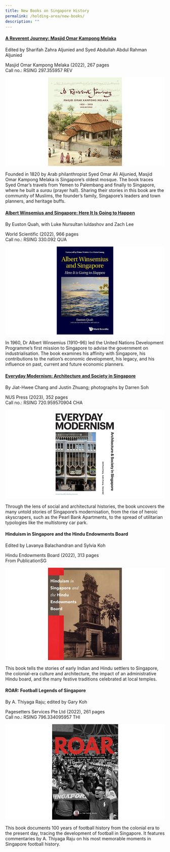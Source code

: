 ```yaml
---
title: New Books on Singapore History
permalink: /holding-area/new-books/
description: ""
---
```

#### **[A Reverent Journey: Masjid Omar Kampong Melaka](http://eservice.nlb.gov.sg/item\_holding\_s.aspx?bid=205272591)**
Edited by Sharifah Zahra Aljunied and Syed Abdullah Abdul Rahman Aljunied 

Masjid Omar Kampong Melaka (2022), 267 pages <br>
Call no.: RSING 297.355957 REV

![](/images/Vol%2019%20Issue%201/New%20Books/The_Reverent_Journey_cover.png)

Founded in 1820 by Arab philanthropist Syed Omar Ali Aljunied, Masjid Omar Kampong Melaka is Singapore’s oldest mosque. The book traces Syed Omar’s travels from Yemen to Palembang and finally to Singapore, where he built a *surau* (prayer hall). Sharing their stories in this book are the community of Muslims, the founder’s family, Singapore’s leaders and town planners, and heritage buffs.  

#### **[Albert Winsemius and Singapore: Here It Is Going to Happen](http://eservice.nlb.gov.sg/item_holding_s.aspx?bid=205707585)**
By Euston Quah, with Luke Nursultan Iuldashov and Zach Lee

World Scientific (2022), 966 pages <br>
Call no.: RSING 330.092 QUA

![](/images/Vol%2019%20Issue%201/New%20Books/12081_Highres%20copy.png)

In 1960, Dr Albert Winsemius (1910–96) led the United Nations Development Programme’s first mission to Singapore to advise the government on industrialisation. The book examines his affinity with Singapore, his contributions to the nation’s economic development, his legacy, and his influence on past, current and future economic planners.

#### **[Everyday Modernism: Architecture and Society in Singapore](http://eservice.nlb.gov.sg/item_holding_s.aspx?bid=205839178)**
By Jiat-Hwee Chang and Justin Zhuang; photographs by Darren Soh 

NUS Press (2023), 352 pages <br>
Call no.: RSING 720.959570904 CHA

![](/images/Vol%2019%20Issue%201/New%20Books/everyday_modernism.png)

Through the lens of social and architectural histories, the book uncovers the many untold stories of Singapore’s modernisation, from the rise of heroic skyscrapers, such as the Pearl Bank Apartments, to the spread of utilitarian typologies like the multistorey car park.

#### **Hinduism in Singapore and the Hindu Endowments Board**
Edited by Lavanya Balachandran and Sylvia Koh

Hindu Endowments Board (2022), 313 pages <br>
From PublicationSG

![](/images/Vol%2019%20Issue%201/New%20Books/Hinduism.png)

This book tells the stories of early Indian and Hindu settlers to Singapore, the colonial-era culture and architecture, the impact of an administrative Hindu board, and the many festive traditions celebrated at local temples.

#### **ROAR: Football Legends of Singapore**

By A. Thiyaga Raju; edited by Gary Koh

Pagesetters Services Pte Ltd (2022),
261 pages <br>
Call no.: RSING 796.334095957 THI

![](/images/Vol%2019%20Issue%201/New%20Books/ROAR_front%20cover.png)

This book documents 100 years of football history from the colonial era to the present day, tracing the development of football in Singapore. It features commentaries by A. Thiyaga Raju on his most memorable moments in Singapore football history.